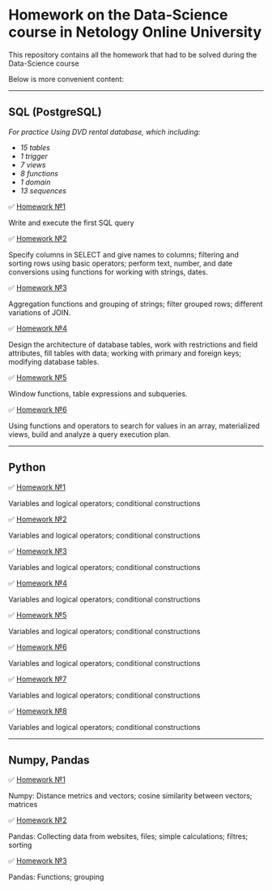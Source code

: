 # Homework on the Data-Science course in Netology Online University
This repository contains all the homework that had to be solved during the Data-Science course

Below is more convenient content:
____
## SQL (PostgreSQL)
*For practice Using DVD rental database, which including:*
- *15 tables*
- *1 trigger*
- *7 views*
- *8 functions*
- *1 domain*
- *13 sequences*

:white_check_mark: [Homework №1](https://github.com/vicvoilukov/Data-Science-Netology/blob/fc711a6ade86451f03afc064d015a66fb970da58/SQL/%D0%94%D0%BE%D0%BC%D0%B0%D1%88%D0%BD%D0%B5%D0%B5%20%D0%B7%D0%B0%D0%B4%D0%B0%D0%BD%D0%B8%D0%B5%201.sql)

Write and execute the first SQL query

:white_check_mark: [Homework №2](https://github.com/vicvoilukov/Data-Science-Netology/blob/fc711a6ade86451f03afc064d015a66fb970da58/SQL/%D0%94%D0%BE%D0%BC%D0%B0%D1%88%D0%BD%D0%B5%D0%B5%20%D0%B7%D0%B0%D0%B4%D0%B0%D0%BD%D0%B8%D0%B5%202.sql)

Specify columns in SELECT and give names to columns; filtering and sorting rows using basic operators; perform text, number, and date conversions using functions for working with strings, dates.

:white_check_mark: [Homework №3](https://github.com/vicvoilukov/Data-Science-Netology/blob/0a64faa09042a4e453a25318a1697fcf9a00c735/SQL/%D0%94%D0%BE%D0%BC%D0%B0%D1%88%D0%BD%D0%B5%D0%B5%20%D0%B7%D0%B0%D0%B4%D0%B0%D0%BD%D0%B8%D0%B5%203.sql)

Aggregation functions and grouping of strings; filter grouped rows; different variations of JOIN.

:white_check_mark: [Homework №4](https://github.com/vicvoilukov/Data-Science-Netology/blob/0a64faa09042a4e453a25318a1697fcf9a00c735/SQL/%D0%94%D0%BE%D0%BC%D0%B0%D1%88%D0%BD%D0%B5%D0%B5%20%D0%B7%D0%B0%D0%B4%D0%B0%D0%BD%D0%B8%D0%B5%204.sql)

Design the architecture of database tables, work with restrictions and field attributes, fill tables with data; working with primary and foreign keys; modifying database tables.

:white_check_mark: [Homework №5](https://github.com/vicvoilukov/Data-Science-Netology/blob/e7a9caa3e39db4e18ffd3e1319c745be350e90f2/SQL/%D0%94%D0%BE%D0%BC%D0%B0%D1%88%D0%BD%D0%B5%D0%B5%20%D0%B7%D0%B0%D0%B4%D0%B0%D0%BD%D0%B8%D0%B5%205.sql)

Window functions, table expressions and subqueries.

:white_check_mark: [Homework №6](https://github.com/vicvoilukov/Data-Science-Netology/blob/0a64faa09042a4e453a25318a1697fcf9a00c735/SQL/%D0%94%D0%BE%D0%BC%D0%B0%D1%88%D0%BD%D0%B5%D0%B5%20%D0%B7%D0%B0%D0%B4%D0%B0%D0%BD%D0%B8%D0%B5%206.sql)

Using functions and operators to search for values in an array, materialized views, build and analyze a query execution plan.
____

## Python
:white_check_mark: [Homework №1](https://github.com/vicvoilukov/Data-Science-Netology/blob/63ae6f61eaf8de76a7e19900928f2c16fea58972/Python/Homework_1_Python.ipynb)

Variables and logical operators; conditional constructions

:white_check_mark: [Homework №2](https://github.com/vicvoilukov/Data-Science-Netology/blob/63ae6f61eaf8de76a7e19900928f2c16fea58972/Python/Homework_2_Python.ipynb)

Variables and logical operators; conditional constructions

:white_check_mark: [Homework №3](https://github.com/vicvoilukov/Data-Science-Netology/blob/63ae6f61eaf8de76a7e19900928f2c16fea58972/Python/Homework_3_Python.ipynb)

Variables and logical operators; conditional constructions

:white_check_mark: [Homework №4](https://github.com/vicvoilukov/Data-Science-Netology/blob/63ae6f61eaf8de76a7e19900928f2c16fea58972/Python/Homework_4_Python.ipynb)

Variables and logical operators; conditional constructions

:white_check_mark: [Homework №5](https://github.com/vicvoilukov/Data-Science-Netology/blob/63ae6f61eaf8de76a7e19900928f2c16fea58972/Python/Homework_5_Python.ipynb)

Variables and logical operators; conditional constructions

:white_check_mark: [Homework №6](https://github.com/vicvoilukov/Data-Science-Netology/blob/63ae6f61eaf8de76a7e19900928f2c16fea58972/Python/Homework_6_Python.ipynb)

Variables and logical operators; conditional constructions

:white_check_mark: [Homework №7](https://github.com/vicvoilukov/Data-Science-Netology/blob/63ae6f61eaf8de76a7e19900928f2c16fea58972/Python/Homework_7_Python.ipynb)

Variables and logical operators; conditional constructions

:white_check_mark: [Homework №8](https://github.com/vicvoilukov/Data-Science-Netology/blob/63ae6f61eaf8de76a7e19900928f2c16fea58972/Python/Homework_8_Python.ipynb)

Variables and logical operators; conditional constructions
____

## Numpy, Pandas
:white_check_mark: [Homework №1](https://github.com/vicvoilukov/Data-Science-Netology/blob/f0b1ac9bc595adc7af066ed0fad1980ce34a773e/Numpy,%20Pandas/Homework_1_Numpy,_Pandas.ipynb)

Numpy: Distance metrics and vectors; cosine similarity between vectors; matrices

:white_check_mark: [Homework №2](https://github.com/vicvoilukov/Data-Science-Netology/blob/f0b1ac9bc595adc7af066ed0fad1980ce34a773e/Numpy,%20Pandas/Homework_2_Numpy,_Pandas.ipynb)

Pandas: Collecting data from websites, files; simple calculations; filtres; sorting

:white_check_mark: [Homework №3]([https://github.com/vicvoilukov/Data-Science-Netology/blob/63ae6f61eaf8de76a7e19900928f2c16fea58972/Python/Homework_3_Python.ipynb](https://github.com/vicvoilukov/Data-Science-Netology/blob/f0b1ac9bc595adc7af066ed0fad1980ce34a773e/Numpy,%20Pandas/Homework_3_Numpy,_Pandas.ipynb))

Pandas: Functions; grouping
